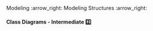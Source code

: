 <link rel="stylesheet" href="{{baseUrl}}/css/textbook.css">

<div class="website-content">

<div id="path">Modeling :arrow_right: Modeling Structures :arrow_right:</div>

<div id="title">

#### Class Diagrams - Intermediate :two:

</div>

<div id="body">

<dynamic-panel src="../../../oopDesign/classes/classLevelMembers/embed.md" header="OOP: Classes: Class Level Members" is-open></dynamic-panel>
<dynamic-panel src="../../../oopDesign/classes/enumerations/embed.md" header="OOP: Classes: Enumerations" is-open></dynamic-panel>
<dynamic-panel src="../../../oopDesign/associations/multiplicity/embed.md" header="OOP: Associations: Multiplicity" is-open></dynamic-panel>
<dynamic-panel src="../../../oopDesign/associations/dependencies/embed.md" header="OOP: Associations: Dependencies" is-open></dynamic-panel>
<dynamic-panel src="../../../oopDesign/associations/composition/embed.md" header="OOP: Associations: Composition" is-open></dynamic-panel>
<dynamic-panel src="../../../oopDesign/inheritance/interfaces/embed.md" header="OOP: Inheritance: Interfaces" is-open></dynamic-panel>
<dynamic-panel src="../../../oopDesign/inheritance/abstractClasses/embed.md" header="OOP: Inheritance: Abstract Classes" is-open></dynamic-panel>

</div>

<div id="extras">

<include src="exercises.md" />

<div>

</div>
